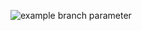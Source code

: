 ![example branch parameter](https://github.com/actions/hello-world/workflows/Greet%20Everyone/badge.svg?branch=feature-1)